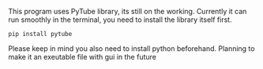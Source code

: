 This program uses PyTube library, its still on the working. Currently it can run smoothly in the terminal, you need to install the library itself first.

```properties
pip install pytube
```

Please keep in mind you also need to install python beforehand. Planning to make it an exeutable file with gui in the future
